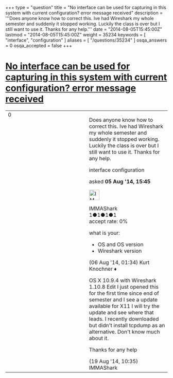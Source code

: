 +++
type = "question"
title = "No interface can be used for capturing in this system with current configuration? error message received"
description = '''Does anyone know how to correct this. Ive had Wireshark my whole semester and suddenly it stopped working. Luckily the class is over but I still want to use it. Thanks for any help.'''
date = "2014-08-05T15:45:00Z"
lastmod = "2014-08-05T15:45:00Z"
weight = 35234
keywords = [ "interface", "configuration" ]
aliases = [ "/questions/35234" ]
osqa_answers = 0
osqa_accepted = false
+++

<div class="headNormal">

# [No interface can be used for capturing in this system with current configuration? error message received](/questions/35234/no-interface-can-be-used-for-capturing-in-this-system-with-current-configuration-error-message-received)

</div>

<div id="main-body">

<div id="askform">

<table id="question-table" style="width:100%;"><colgroup><col style="width: 50%" /><col style="width: 50%" /></colgroup><tbody><tr class="odd"><td style="width: 30px; vertical-align: top"><div class="vote-buttons"><div id="post-35234-score" class="post-score" title="current number of votes">0</div><div id="favorite-count" class="favorite-count"></div></div></td><td><div id="item-right"><div class="question-body"><p>Does anyone know how to correct this. Ive had Wireshark my whole semester and suddenly it stopped working. Luckily the class is over but I still want to use it. Thanks for any help.</p></div><div id="question-tags" class="tags-container tags">interface configuration</div><div id="question-controls" class="post-controls"></div><div class="post-update-info-container"><div class="post-update-info post-update-info-user"><p>asked <strong>05 Aug '14, 15:45</strong></p><img src="https://secure.gravatar.com/avatar/5d0bdd778a054eb4e309f69fed2ff07b?s=32&amp;d=identicon&amp;r=g" class="gravatar" width="32" height="32" alt="IMMAShark&#39;s gravatar image" /><p>IMMAShark<br />
<span class="score" title="1 reputation points">1</span><span title="1 badges"><span class="badge1">●</span><span class="badgecount">1</span></span><span title="1 badges"><span class="silver">●</span><span class="badgecount">1</span></span><span title="1 badges"><span class="bronze">●</span><span class="badgecount">1</span></span><br />
<span class="accept_rate" title="Rate of the user&#39;s accepted answers">accept rate:</span> <span title="IMMAShark has no accepted answers">0%</span></p></div></div><div id="comments-container-35234" class="comments-container"><span id="35253"></span><div id="comment-35253" class="comment"><div id="post-35253-score" class="comment-score"></div><div class="comment-text"><p>what is your:</p><ul><li>OS and OS version</li><li>Wireshark version</li></ul></div><div id="comment-35253-info" class="comment-info"><span class="comment-age">(06 Aug '14, 01:34)</span> Kurt Knochner ♦</div></div><span id="35586"></span><div id="comment-35586" class="comment"><div id="post-35586-score" class="comment-score"></div><div class="comment-text"><p>OS X 10.9.4 with Wireshark 1.10.8 Edit I just opened this for the first time since end of semester and I see a update available for X11 I will try the update and see where that leads. I recently downloaded but didn't install tcpdump as an alternative. Don't know much about it.</p><p>Thanks for any help</p></div><div id="comment-35586-info" class="comment-info"><span class="comment-age">(19 Aug '14, 10:35)</span> IMMAShark</div></div></div><div id="comment-tools-35234" class="comment-tools"></div><div class="clear"></div><div id="comment-35234-form-container" class="comment-form-container"></div><div class="clear"></div></div></td></tr></tbody></table>

</div>

</div>

